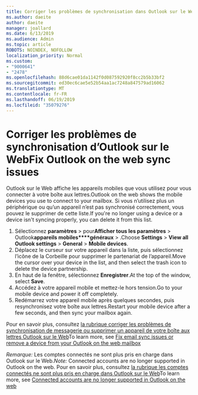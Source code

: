 ```yaml
---
title: Corriger les problèmes de synchronisation dans Outlook sur le Web
ms.author: daeite
author: daeite
manager: joallard
ms.date: 6/13/2019
ms.audience: Admin
ms.topic: article
ROBOTS: NOINDEX, NOFOLLOW
localization_priority: Normal
ms.custom:
- "9000641"
- "2478"
ms.openlocfilehash: 88d6cae01da1142f0d087592920f8cc2b5b33bf2
ms.sourcegitcommit: ed30ec6cae5e52b54aa1ac7248a847579ad16062
ms.translationtype: MT
ms.contentlocale: fr-FR
ms.lasthandoff: 06/19/2019
ms.locfileid: "35079276"
---
```

# <a name="fix-outlook-on-the-web-sync-issues"></a><span data-ttu-id="3d6b7-102">Corriger les problèmes de synchronisation d’Outlook sur le Web</span><span class="sxs-lookup"><span data-stu-id="3d6b7-102">Fix Outlook on the web sync issues</span></span>

<span data-ttu-id="3d6b7-103">Outlook sur le Web affiche les appareils mobiles que vous utilisez pour vous connecter à votre boîte aux lettres.</span><span class="sxs-lookup"><span data-stu-id="3d6b7-103">Outlook on the web shows the mobile devices you use to connect to your mailbox.</span></span> <span data-ttu-id="3d6b7-104">Si vous n’utilisez plus un périphérique ou qu’un appareil n’est pas synchronisé correctement, vous pouvez le supprimer de cette liste.</span><span class="sxs-lookup"><span data-stu-id="3d6b7-104">If you're no longer using a device or a device isn't syncing properly, you can delete it from this list.</span></span>

1. <span data-ttu-id="3d6b7-105">Sélectionnez **paramètres** > pour**Afficher tous les paramètres** > Outlook**appareils mobiles\*\*\*\*généraux** > .</span><span class="sxs-lookup"><span data-stu-id="3d6b7-105">Choose **Settings** > **View all Outlook settings** > **General** > **Mobile devices**.</span></span>
1. <span data-ttu-id="3d6b7-106">Déplacez le curseur sur votre appareil dans la liste, puis sélectionnez l’icône de la Corbeille pour supprimer le partenariat de l’appareil.</span><span class="sxs-lookup"><span data-stu-id="3d6b7-106">Move the cursor over your device in the list, and then select the trash icon to delete the device partnership.</span></span>
1. <span data-ttu-id="3d6b7-107">En haut de la fenêtre, sélectionnez **Enregistrer**.</span><span class="sxs-lookup"><span data-stu-id="3d6b7-107">At the top of the window, select **Save**.</span></span>
1. <span data-ttu-id="3d6b7-108">Accédez à votre appareil mobile et mettez-le hors tension.</span><span class="sxs-lookup"><span data-stu-id="3d6b7-108">Go to your mobile device and power it off completely.</span></span>
1. <span data-ttu-id="3d6b7-109">Redémarrez votre appareil mobile après quelques secondes, puis resynchronisez votre boîte aux lettres.</span><span class="sxs-lookup"><span data-stu-id="3d6b7-109">Restart your mobile device after a few seconds, and then sync your mailbox again.</span></span>

<span data-ttu-id="3d6b7-110">Pour en savoir plus, consultez [la rubrique corriger les problèmes de synchronisation de messagerie ou supprimer un appareil de votre boîte aux lettres Outlook sur le Web](https://support.office.com/article/775ed31c-05bd-4ee4-b1b3-33fad7b5b992)</span><span class="sxs-lookup"><span data-stu-id="3d6b7-110">To learn more, see [Fix email sync issues or remove a device from your Outlook on the web mailbox](https://support.office.com/article/775ed31c-05bd-4ee4-b1b3-33fad7b5b992)</span></span>

<span data-ttu-id="3d6b7-111">*Remarque:* Les comptes connectés ne sont plus pris en charge dans Outlook sur le Web.</span><span class="sxs-lookup"><span data-stu-id="3d6b7-111">*Note:* Connected accounts are no longer supported in Outlook on the web.</span></span> <span data-ttu-id="3d6b7-112">Pour en savoir plus, consultez [la rubrique les comptes connectés ne sont plus pris en charge dans Outlook sur le Web](https://support.office.com/article/5cc526bf-e928-4a99-8b9f-5e089df7d887)</span><span class="sxs-lookup"><span data-stu-id="3d6b7-112">To learn more, see [Connected accounts are no longer supported in Outlook on the web](https://support.office.com/article/5cc526bf-e928-4a99-8b9f-5e089df7d887)</span></span>